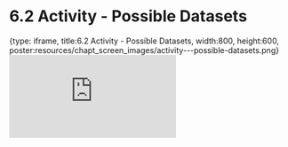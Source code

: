 # 6.2 Activity - Possible Datasets
 
{type: iframe, title:6.2 Activity - Possible Datasets, width:800, height:600, poster:resources/chapt_screen_images/activity---possible-datasets.png}
![](https://vgaysin1.github.io/CURE-MicrobialMysteries-test/activity---possible-datasets.html)
 

 
